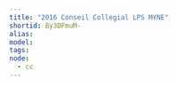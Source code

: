 ```yaml
---
title: "2016 Conseil Collegial LPS MYNE"
shortid: By3DFmuM-
alias:
model:
tags:
node: 
  - cc
---
```

